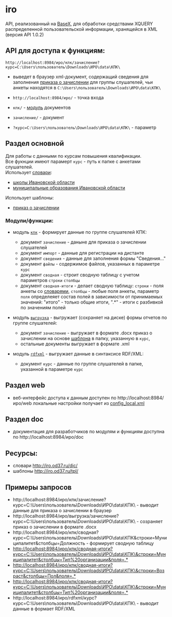 # iro
API, реализованный на [BaseX](http://basex.org/), для обработки средствами XQUERY распределенной пользовательской информации, хранящейся в XML
(версия API 1.0.2)

## API для доступа к функциям:
`http://localhost:8984/иро/кпк/зачисление?курс=C:\Users\пользователь\Downloads\ИРО\data\КПК\`  
- выведет в браузер xml-документ, содержащий сведения для заполнения [приказа о зачислении](http://iro.od37.ru/tpl/приказ_зачисление.docx) для группы слушателей, чьи анкеты находятся в `C:\Users\пользователь\Downloads\ИРО\data\КПК\`

- `http://localhost:8984/иро/` - точка входа
- `кпк/` - [модуль](https://github.com/kontur32/iro/blob/dev2/кпк.xqm "Модуль") документов
- `зачисление/`  - документ
- `?курс=C:\Users\пользователь\Downloads\ИРО\data\КПК\` - параметр

## Раздел основной
Для работы с данными по курсам повышения квалификации.  
Все фукнции имеют парамерт `курс` - путь к папке с анкетами слушателей.  
Использует [словари](http://iro.od37.ru/dic/):
- [школы Ивановской области](http://iro.od37.ru/dic/schools.xml)
- [муниципальные образования Ивановской области](http://iro.od37.ru/dic/mo.xml)

Использует шаблоны:
- [приказ о зачислении](http://iro.od37.ru/tpl/приказ_зачисление.docx)

### Модули/функции:
- модуль [`кпк`](https://github.com/kontur32/iro/blob/dev2/кпк.xqm) - формирует данные по группе слушателей КПК:
  - документ `зачисление` - даныне для приказа о зачислении слушателей
  - документ `импорт` - данные для регистрации на дистанте
  - документ `сведения` - данные для заполнения формы "Сведения..."
  - документ `файлы` - содержимое файлов, указанных в параметре `курс`
  - документ `сводная` - строит сводную таблицу с учетом параметров `строки` `столбцы`
  - документ `сводная-итоги` - делает сводную таблицу: `строки` - поля анкеты со [словарями](http://iro.od37.ru/dic/), `столбцы` - любые поля анкеты, параметр `поля` определеяет состав полей в зависимости от принимаемых значений: "итого" - только общие итоги, ".*" - итоги с разбивкой по значениям полей

- модуль [`выгрузка`](https://github.com/kontur32/iro/blob/dev2/выгрузка.xqm) - выгружает (сохраняет на диске) формы отчетов по группе слушателей:
  - документ `зачисление` - выгружает в формате .docx приказ о зачислении на основе [шаблона](http://iro.od37.ru/tpl/приказ_зачисление.docx) в папку, указанную в `курс`,
  - остальные документы выгружает в формате .xml

- модуль [`rdfxml`](https://github.com/kontur32/iro/blob/dev2/rdfxml.xqm) - выгружает данные в синтаксисе RDF/XML:
  - документ `курс` - данные по группе слушателей в папке, указанной в параметре `курс`

## Раздел web
- веб-интерфейс доступа к данным доступен по http://localhost:8984/иро/web локальные настройки получает из [config_local.xml](https://github.com/kontur32/iro/wiki/config_local.xml)


## Раздел doc
- документация для разработчиков по модулям и функциям доступна по http://localhost:8984/иро/doc

## Ресурсы:
- словари http://iro.od37.ru/dic/  
- шаблоны http://iro.od37.ru/tpl/

## Примеры запросов
- http://localhost:8984/иро/кпк/зачисление?курс=C:\Users\пользователь\Downloads\ИРО\data\КПК\ - выводит данные для приказа о зачислении в браузер
- http://localhost:8984/иро/выгрузка/зачисление?курс=C:\Users\пользователь\Downloads\ИРО\data\КПК\ - созраняет приказ о зачислении в формате .docx
- http://localhost:8984/иро/кпк/сводная?курс=C:\Users\пользователь\Downloads\ИРО\data\КПК\&строки=Муниципалитет&столбцы=Должность - формирует сводную таблицу
- [http://localhost:8984/иро/кпк/сводная-итоги?курс=C:\Users\пользователь\Downloads\ИРО\data\КПК\\&строки=Муниципалитет&столбцы=Тип%20организации&поля=.*](http://localhost:8984/иро/кпк/сводная-итоги?курс=C:\Users\пользователь\Downloads\ИРО\data\КПК\\&строки=Муниципалитет&столбцы=Тип%20организации&поля=.*)
- [http://localhost:8984/иро/кпк/сводная-итоги?курс=C:\Users\пользователь\Downloads\ИРО\data\КПК\\&строки=Возраст&столбцы=Пол&поля=.*](http://localhost:8984/иро/кпк/сводная-итоги?курс=C:\Users\пользователь\Downloads\ИРО\data\КПК\\&строки=Возраст&столбцы=Пол&поля=.*])
- [http://localhost:8984/иро/кпк/сводная-итоги?курс=C:\Users\пользователь\Downloads\ИРО\data\КПК\\&строки=Муниципалитет&столбцы=Тип%20организации&поля=.*](http://localhost:8984/иро/кпк/сводная-итоги?курс=C:\Users\пользователь\Downloads\ИРО\data\КПК\\&строки=Муниципалитет&столбцы=Тип%20организации&поля=.*)
- http://localhost:8984/иро/rdfxml/курс?курс=C:\Users\пользователь\Downloads\ИРО\data\КПК\ - выводит данные в формает RDF/XML
